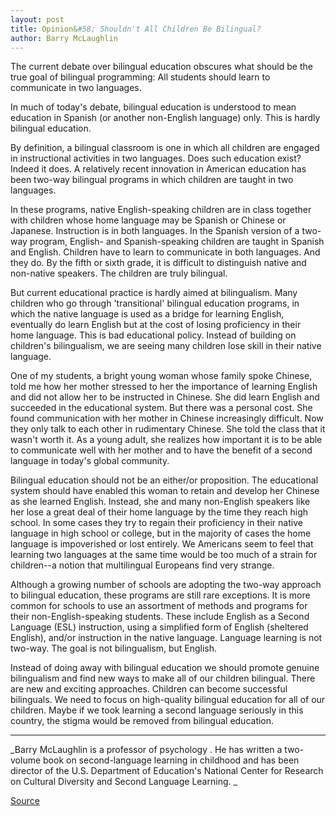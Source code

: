 ```yaml
---
layout: post
title: Opinion&#58; Shouldn't All Children Be Bilingual?
author: Barry McLaughlin
---
```


The current debate over bilingual education obscures what should be the true goal of bilingual programming: All students should learn to communicate in two languages.

In much of today's debate, bilingual education is understood to mean education in Spanish (or another non-English language) only. This is hardly bilingual education.

By definition, a bilingual classroom is one in which all children are engaged in instructional activities in two languages. Does such education exist? Indeed it does. A relatively recent innovation in American education has been two-way bilingual programs in which children are taught in two languages.

In these programs, native English-speaking children are in class together with children whose home language may be Spanish or Chinese or Japanese. Instruction is in both languages. In the Spanish version of a two-way program, English- and Spanish-speaking children are taught in Spanish and English. Children have to learn to communicate in both languages. And they do. By the fifth or sixth grade, it is difficult to distinguish native and non-native speakers. The children are truly bilingual.

But current educational practice is hardly aimed at bilingualism. Many children who go through 'transitional' bilingual education programs, in which the native language is used as a bridge for learning English, eventually do learn English but at the cost of losing proficiency in their home language. This is bad educational policy. Instead of building on children's bilingualism, we are seeing many children lose skill in their native language.

One of my students, a bright young woman whose family spoke Chinese, told me how her mother stressed to her the importance of learning English and did not allow her to be instructed in Chinese. She did learn English and succeeded in the educational system. But there was a personal cost. She found communication with her mother in Chinese increasingly difficult. Now they only talk to each other in rudimentary Chinese. She told the class that it wasn't worth it. As a young adult, she realizes how important it is to be able to communicate well with her mother and to have the benefit of a second language in today's global community.

Bilingual education should not be an either/or proposition. The educational system should have enabled this woman to retain and develop her Chinese as she learned English. Instead, she and many non-English speakers like her lose a great deal of their home language by the time they reach high school. In some cases they try to regain their proficiency in their native language in high school or college, but in the majority of cases the home language is impoverished or lost entirely. We Americans seem to feel that learning two languages at the same time would be too much of a strain for children--a notion that multilingual Europeans find very strange.

Although a growing number of schools are adopting the two-way approach to bilingual education, these programs are still rare exceptions. It is more common for schools to use an assortment of methods and programs for their non-English-speaking students. These include English as a Second Language (ESL) instruction, using a simplified form of English (sheltered English), and/or instruction in the native language. Language learning is not two-way. The goal is not bilingualism, but English.

Instead of doing away with bilingual education we should promote genuine bilingualism and find new ways to make all of our children bilingual. There are new and exciting approaches. Children can become successful bilinguals. We need to focus on high-quality bilingual education for all of our children. Maybe if we took learning a second language seriously in this country, the stigma would be removed from bilingual education.

* * *

_Barry McLaughlin is a professor of psychology . He has written a two-volume book on second-language learning in childhood and has been director of the U.S. Department of Education's National Center for Research on Cultural Diversity and Second Language Learning. _

[Source](http://www1.ucsc.edu/oncampus/currents/97-98/01-19/bilingual.htm "Permalink to Shouldn't all children be bilingual?: 01-19-98")
